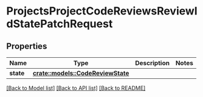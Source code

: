 # ProjectsProjectCodeReviewsReviewIdStatePatchRequest

## Properties

Name | Type | Description | Notes
------------ | ------------- | ------------- | -------------
**state** | [**crate::models::CodeReviewState**](CodeReviewState.md) |  | 

[[Back to Model list]](../README.md#documentation-for-models) [[Back to API list]](../README.md#documentation-for-api-endpoints) [[Back to README]](../README.md)


